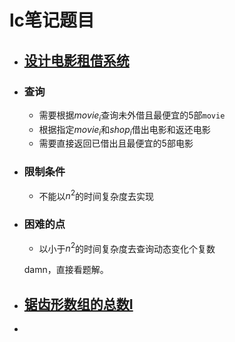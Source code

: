 # lc笔记题目
- ## [设计电影租借系统](https://leetcode.cn/problems/design-movie-rental-system/description/)
- ### 查询
  * 需要根据$movie_i$查询未外借且最便宜的5部`movie`
  * 根据指定$movie_i$和$shop_i$借出电影和返还电影
  * 需要直接返回已借出且最便宜的5部电影
- ### 限制条件
  * 不能以$n^2$的时间复杂度去实现
- ### 困难的点
  * 以小于$n^2$的时间复杂度去查询动态变化个复数
  
  damn，直接看题解。
- ## [锯齿形数组的总数I](https://leetcode.cn/problems/number-of-zigzag-arrays-i/)
-